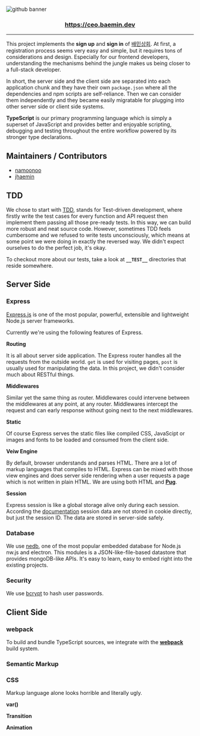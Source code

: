 ![github banner](https://user-images.githubusercontent.com/19797697/87056675-edb55180-c240-11ea-922b-5592902a8abf.png)

<h3 align="center">
  <a href="https://ceo.baemin.dev">https://ceo.baemin.dev</a>
</h3>

---

This project implements the **sign up** and **sign in** of [배민상회](https://mart.baemin.com/?gclid=EAIaIQobChMI8ciAjr-86gIVGa6WCh2KbwTwEAAYASAAEgIIY_D_BwE). At first, a registration process seems very easy and simple, but it requires tons of considerations and design. Especially for our frontend developers, understanding the mechanisms behind the jungle makes us being closer to a full-stack developer.

In short, the server side and the client side are separated into each application chunk and they have their own `package.json` where all the dependencies and npm scripts are self-reliance. Then we can consider them independently and they became easily migratable for plugging into other server side or client side systems.

**TypeScript** is our primary programming language which is simply a superset of JavaScript and provides better and enjoyable scripting, debugging and testing throughout the entire workflow powered by its stronger type declarations.

## Maintainers / Contributors

- [namoonoo](https://github.com/naamoonoo)
- [jhaemin](https://github.com/jhaemin)

## TDD

We chose to start with [TDD](https://en.wikipedia.org/wiki/Test-driven_development), stands for Test-driven development, where firstly write the test cases for every function and API request then implement them passing all those pre-ready tests. In this way, we can build more robust and neat source code. However, sometimes TDD feels cumbersome and we refused to write tests unconsciously, which means at some point we were doing in exactly the reversed way. We didn't expect ourselves to do the perfect job, it's okay.

To checkout more about our tests, take a look at **`__TEST__`** directories that reside somewhere.

## Server Side

### Express

[Express.js](https://expressjs.com/) is one of the most popular, powerful, extensible and lightweight Node.js server frameworks.

Currently we're using the following features of Express.

**Routing**

It is all about server side application. The Express router handles all the requests from the outside world. `get` is used for visiting pages, `post` is usually used for manipulating the data. In this project, we didn't consider much about RESTful things.

**Middlewares**

Similar yet the same thing as router. Middlewares could intervene between the middlewares at any point, at any router. Middlewares intercept the request and can early response without going next to the next middlewares.

**Static**

Of course Express serves the static files like compiled CSS, JavaScipt or images and fonts to be loaded and consumed from the client side.

**Veiw Engine**

By default, browser understands and parses HTML. There are a lot of markup languages that compiles to HTML. Express can be mixed with those view engines and does server side rendering when a user requests a page which is not written in plain HTML. We are using both HTML and [**Pug**](https://pugjs.org/api/getting-started.html).

**Session**

Express session is like a global storage alive only during each session. According the [documentation](https://github.com/expressjs/session) session data are not stored in cookie directly, but just the session ID. The data are stored in server-side safely.

### Database

We use [nedb](https://github.com/louischatriot/nedb), one of the most popular embedded database for Node.js nw.js and electron. This modules is a JSON-like-file-based datastore that provides mongoDB-like APIs. It's easy to learn, easy to embed right into the existing projects.

### Security

We use [bcrypt](https://en.wikipedia.org/wiki/Bcrypt) to hash user passwords.

## Client Side

### webpack

To build and bundle TypeScript sources, we integrate with the [**webpack**](https://webpack.js.org/) build system.

### Semantic Markup

### CSS

Markup language alone looks horrible and literally ugly.

**var()**

**Transition**

**Animation**
